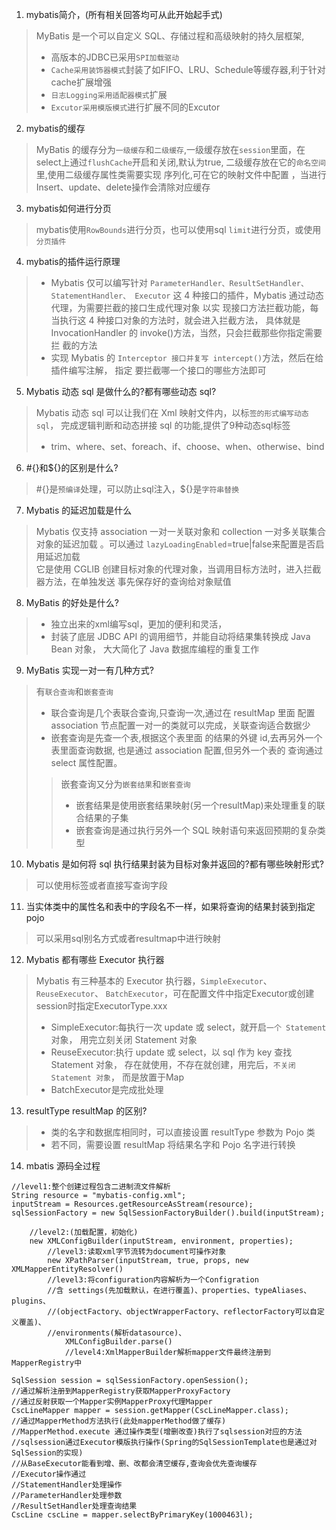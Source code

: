 1. mybatis简介，(所有相关回答均可从此开始起手式)
> MyBatis 是一个可以自定义 SQL、存储过程和高级映射的持久层框架,
>- 高版本的JDBC已采用`SPI加载驱动`
>- `Cache采用装饰器模式`封装了如FIFO、LRU、Schedule等缓存器,利于针对cache扩展增强
>- `日志Logging采用适配器模式`扩展
>- `Excutor采用模版模式`进行扩展不同的Excutor
2. mybatis的缓存
> MyBatis 的缓存分为`一级缓存`和`二级缓存`,一级缓存放在`session`里面，在select上通过`flushCache`开启和关闭,默认为true,
> 二级缓存放在它的`命名空间`里,使用二级缓存属性类需要实现
> 序列化,可在它的映射文件中配置<cache/>
> ，当进行Insert、update、delete操作会清除对应缓存
3. mybatis如何进行分页
> mybatis使用`RowBounds`进行分页，也可以使用sql `limit`进行分页，或使用`分页插件`
4. mybatis的插件运行原理
>+ Mybatis 仅可以编写针对 `ParameterHandler、ResultSetHandler、StatementHandler、
> Executor` 这 4 种接口的插件，Mybatis 通过动态代理，为需要拦截的接口生成代理对象
> 以实 现接口方法拦截功能，每当执行这 4 种接口对象的方法时，就会进入拦截方法，
> 具体就是 InvocationHandler 的 invoke()方法，当然，只会拦截那些你指定需要拦
> 截的方法
>+ 实现 Mybatis 的 `Interceptor 接口并复写 intercept()`方法，然后在给插件编写注解，
>指定 要拦截哪一个接口的哪些方法即可
5. Mybatis 动态 sql 是做什么的?都有哪些动态 sql?
> Mybatis 动态 sql 可以让我们在 Xml 映射文件内，以标`签的形式编写动态 sql`，
> 完成逻辑判断和动态拼接 sql 的功能,提供了9种动态sql标签
>* trim、where、set、foreach、if、choose、when、otherwise、bind
6. #{}和${}的区别是什么?
> #{}是`预编译`处理，可以防止sql注入，${}是`字符串替换`
7. Mybatis 的延迟加载是什么
> Mybatis 仅支持 association 一对一关联对象和 collection 一对多关联集合对象的延迟加载
> 。可以通过 `lazyLoadingEnabled`=true|false来配置是否启用延迟加载<br>
> 它是使用 CGLIB 创建目标对象的代理对象，当调用目标方法时，进入拦截器方法，在单独发送
> 事先保存好的查询给对象赋值
8. MyBatis 的好处是什么?
>* 独立出来的xml编写sql，更加的便利和灵活，
>* 封装了底层 JDBC API 的调用细节，并能自动将结果集转换成 Java Bean 对象，
> 大大简化了 Java 数据库编程的重复工作
9. MyBatis 实现一对一有几种方式?
> 有`联合查询`和`嵌套查询`
>+ 联合查询是几个表联合查询,只查询一次,通过在 resultMap 里面 配置 association
>节点配置一对一的类就可以完成，关联查询适合数据少
>+ 嵌套查询是先查一个表,根据这个表里面 的结果的外键 id,去再另外一个表里面查询数据,
> 也是通过 association 配置,但另外一个表的 查询通过 select 属性配置。
>>嵌套查询又分为`嵌套结果`和`嵌套查询`
>>+ 嵌套结果是使用嵌套结果映射(另一个resultMap)来处理重复的联合结果的子集
>>+ 嵌套查询是通过执行另外一个 SQL 映射语句来返回预期的复杂类型
10. Mybatis 是如何将 sql 执行结果封装为目标对象并返回的?都有哪些映射形式?
> 可以使用<resultMap>标签或者直接写查询字段
11. 当实体类中的属性名和表中的字段名不一样，如果将查询的结果封装到指定 pojo
> 可以采用sql别名方式或者resultmap中进行映射
12. Mybatis 都有哪些 Executor 执行器
> Mybatis 有三种基本的 Executor 执行器，`SimpleExecutor`、`ReuseExecutor`、
> `BatchExecutor`，可在配置文件中指定Executor或创建session时指定ExecutorType.xxx
>- SimpleExecutor:每执行一次 update 或 select，就开启`一个 Statement` 对象，
> 用完立刻关闭 Statement 对象
>- ReuseExecutor:执行 update 或 select，以 sql 作为 key 查找 Statement 对象，
> 存在就使用，不存在就创建，用完后，`不关闭 Statement 对象`， 而是放置于Map
>- BatchExecutor是完成批处理
13. resultType resultMap 的区别?
>- 类的名字和数据库相同时，可以直接设置 resultType 参数为 Pojo 类
>- 若不同，需要设置 resultMap 将结果名字和 Pojo 名字进行转换

14. mbatis 源码全过程
```
//level1:整个创建过程包含二进制流文件解析
String resource = "mybatis-config.xml";
inputStream = Resources.getResourceAsStream(resource);
sqlSessionFactory = new SqlSessionFactoryBuilder().build(inputStream);

    //level2:(加载配置，初始化)
    new XMLConfigBuilder(inputStream, environment, properties);
        //level3:读取xml字节流转为document可操作对象
        new XPathParser(inputStream, true, props, new XMLMapperEntityResolver()
        //level3:将configuration内容解析为一个Configration
        //含 settings(先加载默认，在进行覆盖)、properties、typeAliases、plugins、
        //(objectFactory、objectWrapperFactory、reflectorFactory可以自定义覆盖)、
        //environments(解析datasource)、
            XMLConfigBuilder.parse()
            //level4:XmlMapperBuilder解析mapper文件最终注册到MapperRegistry中
```
```
SqlSession session = sqlSessionFactory.openSession();
//通过解析注册到MapperRegistry获取MapperProxyFactory
//通过反射获取一个Mapper实例MapperProxy代理Mapper
CscLineMapper mapper = session.getMapper(CscLineMapper.class);
//通过MapperMethod方法执行(此处mapperMethod做了缓存)
//MapperMethod.execute 通过操作类型(增删改查)执行了sqlsession对应的方法
//sqlsession通过Executor模版执行操作(Spring的SqlSessionTemplate也是通过对SqlSession的实现)
//从BaseExecutor能看到增、删、改都会清空缓存,查询会优先查询缓存
//Executor操作通过
//StatementHandler处理操作
//ParameterHandler处理参数
//ResultSetHandler处理查询结果
CscLine cscLine = mapper.selectByPrimaryKey(1000463l);
```
